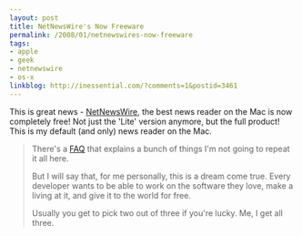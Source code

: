 ```yaml
---
layout: post
title: NetNewsWire's Now Freeware
permalink: /2008/01/netnewswires-now-freeware
tags:
- apple
- geek
- netnewswire
- os-x
linkblog: http://inessential.com/?comments=1&postid=3461
---
```


This is great news - [NetNewsWire](http://www.newsgator.com/Individuals/NetNewsWire/), the best news
reader on the Mac is now completely free! Not just the 'Lite' version anymore, but the full product! This
is my default (and only) news reader on the Mac.

> There's a [FAQ](http://www.newsgator.com/CompanyInfo/FreeClientFAQ.aspx) that explains a bunch of things
> I'm not going to repeat it all here.
>
> But I will say that, for me personally, this is a dream come true. Every developer wants to be able to
> work on the software they love, make a living at it, and give it to the world for free.
>
> Usually you get to pick two out of three if you're lucky. Me, I get all three.
